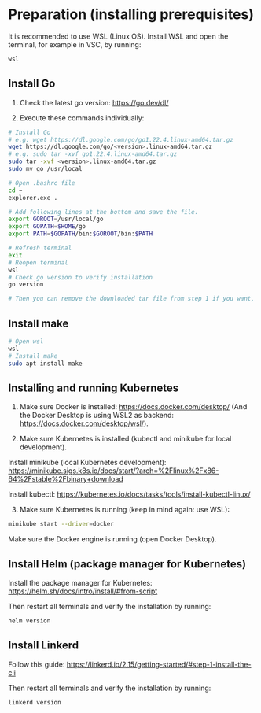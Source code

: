 # Preparation (installing prerequisites)
It is recommended to use WSL (Linux OS). Install WSL and open the terminal, for example in VSC, by running:
```sh
wsl
```

## Install Go
1. Check the latest go version: https://go.dev/dl/

2. Execute these commands individually:
```sh
# Install Go
# e.g. wget https://dl.google.com/go/go1.22.4.linux-amd64.tar.gz
wget https://dl.google.com/go/<version>.linux-amd64.tar.gz
# e.g. sudo tar -xvf go1.22.4.linux-amd64.tar.gz
sudo tar -xvf <version>.linux-amd64.tar.gz
sudo mv go /usr/local

# Open .bashrc file
cd ~
explorer.exe .

# Add following lines at the bottom and save the file.
export GOROOT=/usr/local/go
export GOPATH=$HOME/go
export PATH=$GOPATH/bin:$GOROOT/bin:$PATH

# Refresh terminal
exit
# Reopen terminal
wsl
# Check go version to verify installation
go version

# Then you can remove the downloaded tar file from step 1 if you want, this is not required anymore after unpacking it.
```

## Install make
```sh
# Open wsl
wsl
# Install make
sudo apt install make
```

## Installing and running Kubernetes
1. Make sure Docker is installed: https://docs.docker.com/desktop/
(And the Docker Desktop is using WSL2 as backend: https://docs.docker.com/desktop/wsl/).

2. Make sure Kubernetes is installed (kubectl and minikube for local development). 

Install minikube (local Kubernetes development): https://minikube.sigs.k8s.io/docs/start/?arch=%2Flinux%2Fx86-64%2Fstable%2Fbinary+download

Install kubectl: https://kubernetes.io/docs/tasks/tools/install-kubectl-linux/

3. Make sure Kubernetes is running (keep in mind again: use WSL):
```sh
minikube start --driver=docker
```
Make sure the Docker engine is running (open Docker Desktop).

## Install Helm (package manager for Kubernetes)
Install the package manager for Kubernetes: https://helm.sh/docs/intro/install/#from-script

Then restart all terminals and verify the installation by running:
```sh
helm version
```

## Install Linkerd
Follow this guide: https://linkerd.io/2.15/getting-started/#step-1-install-the-cli

Then restart all terminals and verify the installation by running:
```sh
linkerd version
```
